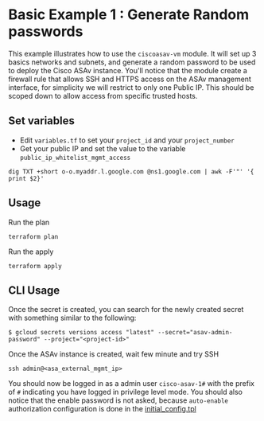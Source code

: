 # Basic Example 1 : Generate Random passwords

This example illustrates how to use the `ciscoasav-vm` module. It will set up 3 basics networks and subnets, and generate a random password to be used to deploy the Cisco ASAv instance. You'll notice that the module create a firewall rule that allows SSH and HTTPS access on the ASAv management interface, for simplicity we will restrict to only one Public IP. This should be scoped down to allow access from specific trusted hosts.

## Set variables

- Edit `variables.tf` to set your `project_id` and your `project_number`
- Get your public IP and set the value to the variable `public_ip_whitelist_mgmt_access`

```
dig TXT +short o-o.myaddr.l.google.com @ns1.google.com | awk -F'"' '{ print $2}'
```

## Usage

Run the plan

```
terraform plan
```

Run the apply

```
terraform apply
```

## CLI Usage

Once the secret is created, you can search for the newly created secret with something
similar to the following:

```
$ gcloud secrets versions access "latest" --secret="asav-admin-password" --project="<project-id>"

```

Once the ASAv instance is created, wait few minute and try SSH

```
ssh admin@<asa_external_mgmt_ip>
```

You should now be logged in as a admin user `cisco-asav-1#` with the prefix of `#` indicating you have logged in privilege level mode. You should also notice that the enable password is not asked, because `auto-enable` authorization configuration is done in the [initial_config.tpl](https://github.com/gehoumi/terraform-google-ciscoasav-vm/tree/main/template)
